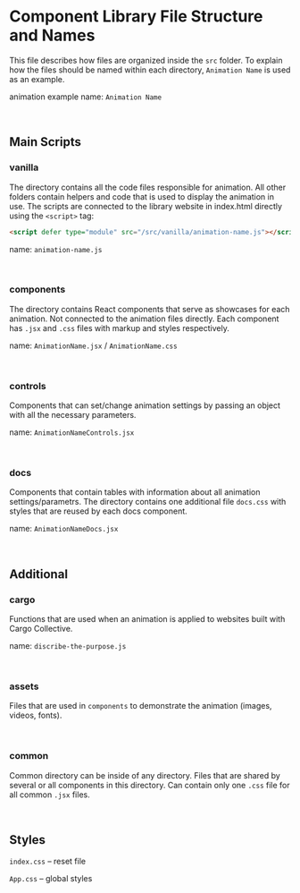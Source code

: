 # Component Library File Structure and Names
This file describes how files are organized inside the `src` folder.
To explain how the files should be named within each directory, `Animation Name` is
used as an example.

animation example name: `Animation Name`

<br>

## Main Scripts
### vanilla
The directory contains all the code files responsible for animation. All other folders
contain helpers and code that is used to display the animation in use.
The scripts are connected to the library website in index.html directly
using the `<script>` tag:

```html
<script defer type="module" src="/src/vanilla/animation-name.js"></script>
```

name: `animation-name.js`

<br>

### components
The directory contains React components that serve as showcases for each animation. Not connected to 
the animation files directly. Each component has `.jsx` and `.css` files with markup and styles respectively.

name: `AnimationName.jsx` / `AnimationName.css`

<br>

### controls
Components that can set/change animation settings by passing an object with all the necessary parameters.

name: `AnimationNameControls.jsx`

<br>

### docs
Components that contain tables with information about all animation settings/parametrs.
The directory contains one additional file `docs.css` with styles that are reused by each docs component.

name: `AnimationNameDocs.jsx`

<br>

## Additional
### cargo
Functions that are used when an animation is applied to websites built with Cargo Collective.

name: `discribe-the-purpose.js`

<br>

### assets
Files that are used in `components` to demonstrate the animation (images, videos, fonts).

<br>

### common
Common directory can be inside of any directory. Files that are shared by several or all components in this directory. Can contain only one `.css` file for all common `.jsx` files.

<br>

## Styles
`index.css` – reset file

`App.css` – global styles

<br>
